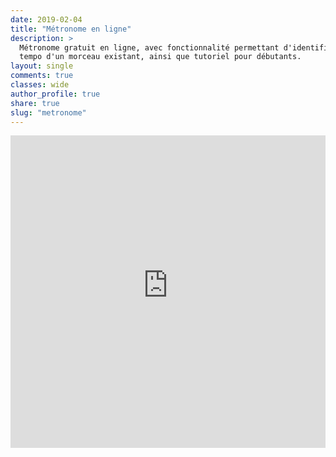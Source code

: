 ```yaml
---
date: 2019-02-04
title: "Métronome en ligne"
description: >
  Métronome gratuit en ligne, avec fonctionnalité permettant d'identifier le 
  tempo d'un morceau existant, ainsi que tutoriel pour débutants.
layout: single
comments: true
classes: wide
author_profile: true
share: true
slug: "metronome"
---
```


<iframe style="height: 500px; width: 100%; border: 0;" src="https://metronome.accordersaguitare.com/"></iframe>

<script async src="//pagead2.googlesyndication.com/pagead/js/adsbygoogle.js"></script>
<!-- asg-metronome -->
<ins class="adsbygoogle"
     style="display:block"
     data-ad-client="ca-pub-2493011358476103"
     data-ad-slot="6785176062"
     data-ad-format="auto"
     data-full-width-responsive="true"></ins>
<script>
(adsbygoogle = window.adsbygoogle || []).push({});
</script>
